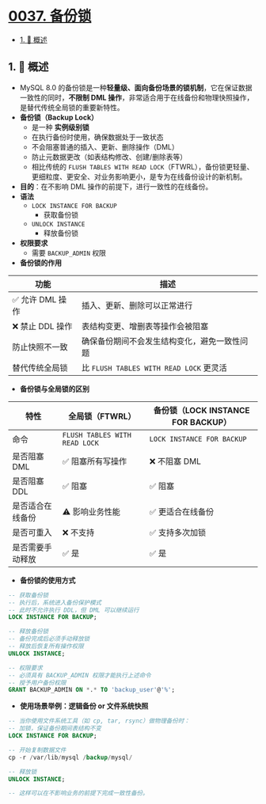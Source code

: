 # [0037. 备份锁](https://github.com/Tdahuyou/TNotes.sql/tree/main/notes/0037.%20%E5%A4%87%E4%BB%BD%E9%94%81)

<!-- region:toc -->

- [1. 📝 概述](#1--概述)

<!-- endregion:toc -->

## 1. 📝 概述

- MySQL 8.0 的备份锁是一种**轻量级、面向备份场景的锁机制**，它在保证数据一致性的同时，**不限制 DML 操作**，非常适合用于在线备份和物理快照操作，是替代传统全局锁的重要新特性。
- **备份锁（Backup Lock）**
  - 是一种 **实例级别锁**
  - 在执行备份时使用，确保数据处于一致状态
  - 不会阻塞普通的插入、更新、删除操作（DML）
  - 防止元数据更改（如表结构修改、创建/删除表等）
  - 相比传统的 `FLUSH TABLES WITH READ LOCK`（FTWRL），备份锁更轻量、更细粒度、更安全、对业务影响更小，是专为在线备份设计的新机制。
- **目的**：在不影响 DML 操作的前提下，进行一致性的在线备份。
- **语法**
  - `LOCK INSTANCE FOR BACKUP`
    - 获取备份锁
  - `UNLOCK INSTANCE`
    - 释放备份锁
- **权限要求**
  - 需要 `BACKUP_ADMIN` 权限
- **备份锁的作用**

| 功能             | 描述                                         |
| ---------------- | -------------------------------------------- |
| ✅ 允许 DML 操作 | 插入、更新、删除可以正常进行                 |
| ❌ 禁止 DDL 操作 | 表结构变更、增删表等操作会被阻塞             |
| 防止快照不一致   | 确保备份期间不会发生结构变化，避免一致性问题 |
| 替代传统全局锁   | 比 `FLUSH TABLES WITH READ LOCK` 更灵活      |

- **备份锁与全局锁的区别**

| 特性 | 全局锁（FTWRL） | 备份锁（LOCK INSTANCE FOR BACKUP） |
| --- | --- | --- |
| 命令 | `FLUSH TABLES WITH READ LOCK` | `LOCK INSTANCE FOR BACKUP` |
| 是否阻塞 DML | ✅ 阻塞所有写操作 | ❌ 不阻塞 DML |
| 是否阻塞 DDL | ✅ 阻塞 | ✅ 阻塞 |
| 是否适合在线备份 | ⚠️ 影响业务性能 | ✅ 更适合在线备份 |
| 是否可重入 | ❌ 不支持 | ✅ 支持多次加锁 |
| 是否需要手动释放 | ✅ 是 | ✅ 是 |

- **备份锁的使用方式**

```sql
-- 获取备份锁
-- 执行后，系统进入备份保护模式
-- 此时不允许执行 DDL，但 DML 可以继续运行
LOCK INSTANCE FOR BACKUP;

-- 释放备份锁
-- 备份完成后必须手动释放锁
-- 释放后恢复所有操作权限
UNLOCK INSTANCE;

-- 权限要求
-- 必须具有 BACKUP_ADMIN 权限才能执行上述命令
-- 授予用户备份权限
GRANT BACKUP_ADMIN ON *.* TO 'backup_user'@'%';
```

- **使用场景举例：逻辑备份 or 文件系统快照**

```sql
-- 当你使用文件系统工具（如 cp, tar, rsync）做物理备份时：
-- 加锁，保证备份期间表结构不变
LOCK INSTANCE FOR BACKUP;

-- 开始复制数据文件
cp -r /var/lib/mysql /backup/mysql/

-- 释放锁
UNLOCK INSTANCE;

-- 这样可以在不影响业务的前提下完成一致性备份。
```

